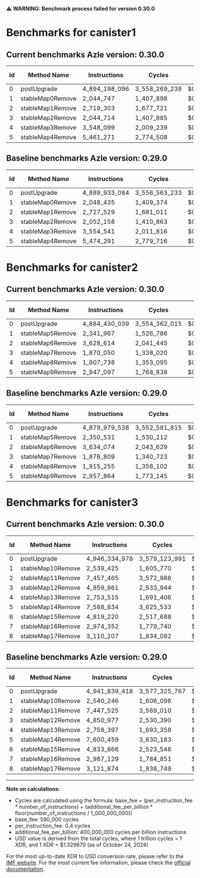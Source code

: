 ⚠️ **WARNING: Benchmark process failed for version 0.30.0**

# Benchmarks for canister1

## Current benchmarks Azle version: 0.30.0

| Id  | Method Name      | Instructions  | Cycles        | USD           | USD/Million Calls | Change                              |
| --- | ---------------- | ------------- | ------------- | ------------- | ----------------- | ----------------------------------- |
| 0   | postUpgrade      | 4_894_198_096 | 3_558_269_238 | $0.0047313239 | $4_731.32         | <font color="red">+4_265_012</font> |
| 1   | stableMap0Remove | 2_044_747     | 1_407_898     | $0.0000018720 | $1.87             | <font color="green">-3_688</font>   |
| 2   | stableMap1Remove | 2_719_303     | 1_677_721     | $0.0000022308 | $2.23             | <font color="green">-8_226</font>   |
| 3   | stableMap2Remove | 2_044_714     | 1_407_885     | $0.0000018720 | $1.87             | <font color="green">-7_444</font>   |
| 4   | stableMap3Remove | 3_548_099     | 2_009_239     | $0.0000026716 | $2.67             | <font color="green">-6_442</font>   |
| 5   | stableMap4Remove | 5_461_271     | 2_774_508     | $0.0000036892 | $3.68             | <font color="green">-13_020</font>  |

## Baseline benchmarks Azle version: 0.29.0

| Id  | Method Name      | Instructions  | Cycles        | USD           | USD/Million Calls |
| --- | ---------------- | ------------- | ------------- | ------------- | ----------------- |
| 0   | postUpgrade      | 4_889_933_084 | 3_556_563_233 | $0.0047290554 | $4_729.05         |
| 1   | stableMap0Remove | 2_048_435     | 1_409_374     | $0.0000018740 | $1.87             |
| 2   | stableMap1Remove | 2_727_529     | 1_681_011     | $0.0000022352 | $2.23             |
| 3   | stableMap2Remove | 2_052_158     | 1_410_863     | $0.0000018760 | $1.87             |
| 4   | stableMap3Remove | 3_554_541     | 2_011_816     | $0.0000026751 | $2.67             |
| 5   | stableMap4Remove | 5_474_291     | 2_779_716     | $0.0000036961 | $3.69             |

# Benchmarks for canister2

## Current benchmarks Azle version: 0.30.0

| Id  | Method Name      | Instructions  | Cycles        | USD           | USD/Million Calls | Change                              |
| --- | ---------------- | ------------- | ------------- | ------------- | ----------------- | ----------------------------------- |
| 0   | postUpgrade      | 4_884_430_039 | 3_554_362_015 | $0.0047261285 | $4_726.12         | <font color="red">+4_450_501</font> |
| 1   | stableMap5Remove | 2_341_967     | 1_526_786     | $0.0000020301 | $2.03             | <font color="green">-8_564</font>   |
| 2   | stableMap6Remove | 3_628_614     | 2_041_445     | $0.0000027144 | $2.71             | <font color="green">-5_460</font>   |
| 3   | stableMap7Remove | 1_870_050     | 1_338_020     | $0.0000017791 | $1.77             | <font color="green">-6_759</font>   |
| 4   | stableMap8Remove | 1_907_738     | 1_353_095     | $0.0000017992 | $1.79             | <font color="green">-7_517</font>   |
| 5   | stableMap9Remove | 2_947_097     | 1_768_838     | $0.0000023520 | $2.35             | <font color="green">-10_767</font>  |

## Baseline benchmarks Azle version: 0.29.0

| Id  | Method Name      | Instructions  | Cycles        | USD           | USD/Million Calls |
| --- | ---------------- | ------------- | ------------- | ------------- | ----------------- |
| 0   | postUpgrade      | 4_879_979_538 | 3_552_581_815 | $0.0047237615 | $4_723.76         |
| 1   | stableMap5Remove | 2_350_531     | 1_530_212     | $0.0000020347 | $2.03             |
| 2   | stableMap6Remove | 3_634_074     | 2_043_629     | $0.0000027174 | $2.71             |
| 3   | stableMap7Remove | 1_876_809     | 1_340_723     | $0.0000017827 | $1.78             |
| 4   | stableMap8Remove | 1_915_255     | 1_356_102     | $0.0000018032 | $1.80             |
| 5   | stableMap9Remove | 2_957_864     | 1_773_145     | $0.0000023577 | $2.35             |

# Benchmarks for canister3

## Current benchmarks Azle version: 0.30.0

| Id  | Method Name       | Instructions  | Cycles        | USD           | USD/Million Calls | Change                              |
| --- | ----------------- | ------------- | ------------- | ------------- | ----------------- | ----------------------------------- |
| 0   | postUpgrade       | 4_946_334_978 | 3_579_123_991 | $0.0047590538 | $4_759.05         | <font color="red">+4_495_560</font> |
| 1   | stableMap10Remove | 2_539_425     | 1_605_770     | $0.0000021351 | $2.13             | <font color="green">-821</font>     |
| 2   | stableMap11Remove | 7_457_465     | 3_572_986     | $0.0000047509 | $4.75             | <font color="red">+9_940</font>     |
| 3   | stableMap12Remove | 4_859_861     | 2_533_944     | $0.0000033693 | $3.36             | <font color="red">+8_884</font>     |
| 4   | stableMap13Remove | 2_753_515     | 1_691_406     | $0.0000022490 | $2.24             | <font color="green">-4_882</font>   |
| 5   | stableMap14Remove | 7_588_834     | 3_625_533     | $0.0000048208 | $4.82             | <font color="green">-11_625</font>  |
| 6   | stableMap15Remove | 4_819_220     | 2_517_688     | $0.0000033477 | $3.34             | <font color="green">-14_646</font>  |
| 7   | stableMap16Remove | 2_974_352     | 1_779_740     | $0.0000023665 | $2.36             | <font color="green">-12_777</font>  |
| 8   | stableMap17Remove | 3_110_207     | 1_834_082     | $0.0000024387 | $2.43             | <font color="green">-11_667</font>  |

## Baseline benchmarks Azle version: 0.29.0

| Id  | Method Name       | Instructions  | Cycles        | USD           | USD/Million Calls |
| --- | ----------------- | ------------- | ------------- | ------------- | ----------------- |
| 0   | postUpgrade       | 4_941_839_418 | 3_577_325_767 | $0.0047566628 | $4_756.66         |
| 1   | stableMap10Remove | 2_540_246     | 1_606_098     | $0.0000021356 | $2.13             |
| 2   | stableMap11Remove | 7_447_525     | 3_569_010     | $0.0000047456 | $4.74             |
| 3   | stableMap12Remove | 4_850_977     | 2_530_390     | $0.0000033646 | $3.36             |
| 4   | stableMap13Remove | 2_758_397     | 1_693_358     | $0.0000022516 | $2.25             |
| 5   | stableMap14Remove | 7_600_459     | 3_630_183     | $0.0000048269 | $4.82             |
| 6   | stableMap15Remove | 4_833_866     | 2_523_546     | $0.0000033555 | $3.35             |
| 7   | stableMap16Remove | 2_987_129     | 1_784_851     | $0.0000023733 | $2.37             |
| 8   | stableMap17Remove | 3_121_874     | 1_838_749     | $0.0000024449 | $2.44             |

---

**Note on calculations:**

- Cycles are calculated using the formula: base_fee + (per_instruction_fee \* number_of_instructions) + (additional_fee_per_billion \* floor(number_of_instructions / 1_000_000_000))
- base_fee: 590_000 cycles
- per_instruction_fee: 0.4 cycles
- additional_fee_per_billion: 400_000_000 cycles per billion instructions
- USD value is derived from the total cycles, where 1 trillion cycles = 1 XDR, and 1 XDR = $1.329670 (as of October 24, 2024)

For the most up-to-date XDR to USD conversion rate, please refer to the [IMF website](https://www.imf.org/external/np/fin/data/rms_sdrv.aspx).
For the most current fee information, please check the [official documentation](https://internetcomputer.org/docs/current/developer-docs/gas-cost#execution).

